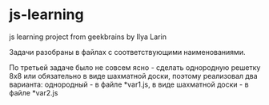 # js-learning
js learning project from geekbrains by Ilya Larin

Задачи разобраны в файлах с соответствующими наименованиями. 

По третьей задаче было не совсем ясно - сделать однородную решетку 8х8 или обязательно в виде шахматной доски, поэтому реализовал два варианта:
однородный - в файле *var1.js,
в виде шахматной доски - в файле *var2.js


